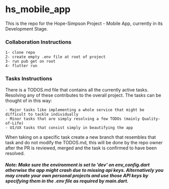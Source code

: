 # hs_mobile_app

This is the repo for the Hope-Simpson Project - Mobile App, currently in its Development Stage.

### Collaboration Instructions

    1- clone repo
    2- create empty .env file at root of project
    3- run pub get on root
    4- flutter run

### Tasks Instructions
There is a TODOS.md file that contains all the currently active tasks. Resolving any of these contributes to the overall project. The tasks can be thought of in this way:

    - Major tasks like implementing a whole service that might be difficult to tackle individually
    - Minor tasks that are simply resolving a few TODOs (mainly Quality-of-Life)
    - UI/UX tasks that consist simply in beautifying the app

When taking on a specific task create a new branch that resembles that task and do not modify the TODOS.md, this will be done by the repo owner after the PR is reviewed, merged and the task is confirmed to have been resolved.

##### Note: Make sure the environment is set to 'dev' on **env_config.dart** otherwise the app might crash due to missing api keys. Alternatively you may create your own personal projects and use those API keys by specifying them in the .env file as required by main.dart.
